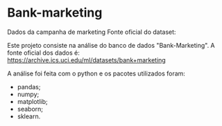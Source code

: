 # Bank-marketing
Dados da campanha de marketing
Fonte oficial do dataset: 

Este projeto consiste na análise do banco de dados "Bank-Marketing". A fonte oficial dos dados é: https://archive.ics.uci.edu/ml/datasets/bank+marketing

A análise foi feita com o python e os pacotes utilizados foram:
- pandas;
- numpy;
- matplotlib;
- seaborn;
- sklearn.
